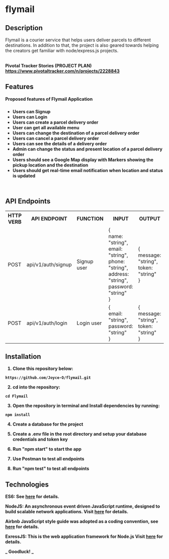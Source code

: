 # flymail

## Description
Flymail is a courier service that helps users deliver parcels to different destinations. In addition to that, the project is also geared
towards helping the creators get familiar with node/express.js projects.

<br/><b>Pivotal Tracker Stories (PROJECT PLAN)</b> <b>https://www.pivotaltracker.com/n/projects/2228843<br/>

## Features
Proposed features of Flymail Application

###
- Users can Signup <br>
- Users can Login <br>
- Users can create a parcel delivery order<br>
- User can get all available menu <br>
- Users can change the destination of a parcel delivery order<br>
- Users can cancel a parcel delivery order <br>
- Users can see the details of a delivery order<br/>
- Admin can change the status and present location of a parcel delivery order<br>
- Users should see a Google Map display with Markers showing the pickup location and the destination <br>
- Users should get real-time email notification when location and status is updated<br/>

<br/>

## API Endpoints

<table>

<tr><th>HTTP VERB</th><th>API ENDPOINT</th><th>FUNCTION</th><th>INPUT</th><th>OUTPUT</th></tr>

<tr>
<td>POST</td> <td>api/v1/auth/signup</td>  <td>Signup user</td>
<td>
{<br> name: "string",<br>email: "string",<br>phone: "string",<br> address: "string",<br>password: "string"<br>}
</td>
<td>
{<br> message: "string",<br>token: "string"<br>}
</td>
</tr>

<tr>
<td>POST</td> <td>api/v1/auth/login</td>  <td>Login user</td>
<td>
{<br> email: "string",<br>password: "string"<br>}
</td>
<td>
{<br> message: "string",<br>token: "string"<br>}
</td>
</tr>
</table>

## Installation
1. Clone this repository below:
```
https://github.com/Joyce-O/flymail.git
```
2. cd into the repository:
```
cd Flymail
```
3. Open the repository in terminal and Install dependencies by running:
```
npm install
```
4. Create a database for the project

5. Create a .env file in the root directory and setup your database credentials and token key

6. Run "npm start" to start the app

7. Use Postman to test all endpoints

8. Run "npm test" to test all endpoints


## Technologies

ES6: See [here](https://en.wikipedia.org/wiki/ECMAScript) for details.

NodeJS: An asynchronous event driven JavaScript runtime, designed to build scalable network applications. Visit [here](https://nodejs.org/en/) for details.

Airbnb JavaScript style guide was adopted as a coding convention, see [here](https://github.com/airbnb/javascript) for details.

ExressJS: This is the web application framework for Node.js Visit [here](https://expressjs.com) for details.

**_ Goodluck! _**
